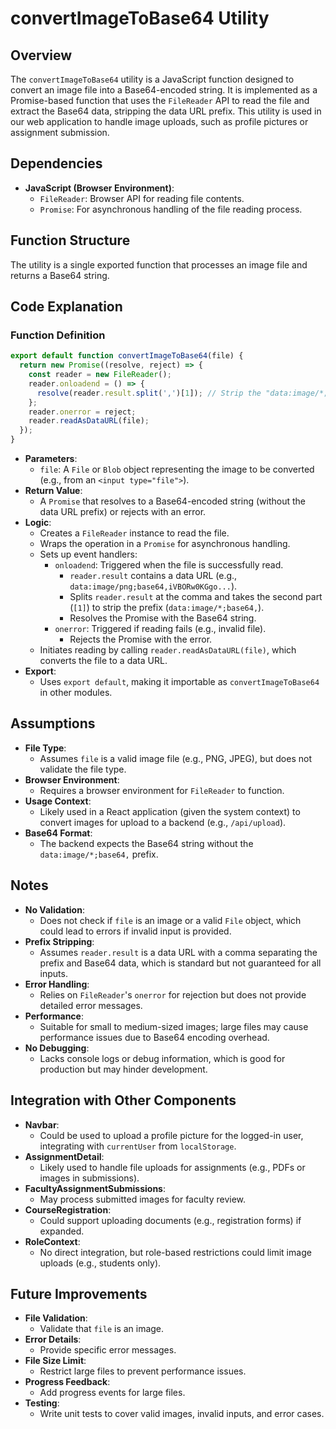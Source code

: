 # convertImageToBase64 Utility

## Overview

The `convertImageToBase64` utility is a JavaScript function designed to convert an image file into a Base64-encoded string. It is implemented as a Promise-based function that uses the `FileReader` API to read the file and extract the Base64 data, stripping the data URL prefix. This utility is used in our web application to handle image uploads, such as profile pictures or assignment submission.

## Dependencies

- **JavaScript (Browser Environment)**:
  - `FileReader`: Browser API for reading file contents.
  - `Promise`: For asynchronous handling of the file reading process.

## Function Structure

The utility is a single exported function that processes an image file and returns a Base64 string.

## Code Explanation

### Function Definition

```javascript
export default function convertImageToBase64(file) {
  return new Promise((resolve, reject) => {
    const reader = new FileReader();
    reader.onloadend = () => {
      resolve(reader.result.split(',')[1]); // Strip the "data:image/*;base64," part
    };
    reader.onerror = reject;
    reader.readAsDataURL(file);
  });
}
```

- **Parameters**:
  - `file`: A `File` or `Blob` object representing the image to be converted (e.g., from an `<input type="file">`).
- **Return Value**:
  - A `Promise` that resolves to a Base64-encoded string (without the data URL prefix) or rejects with an error.
- **Logic**:
  - Creates a `FileReader` instance to read the file.
  - Wraps the operation in a `Promise` for asynchronous handling.
  - Sets up event handlers:
    - `onloadend`: Triggered when the file is successfully read.
      - `reader.result` contains a data URL (e.g., `data:image/png;base64,iVBORw0KGgo...`).
      - Splits `reader.result` at the comma and takes the second part (`[1]`) to strip the prefix (`data:image/*;base64,`).
      - Resolves the Promise with the Base64 string.
    - `onerror`: Triggered if reading fails (e.g., invalid file).
      - Rejects the Promise with the error.
  - Initiates reading by calling `reader.readAsDataURL(file)`, which converts the file to a data URL.
- **Export**:
  - Uses `export default`, making it importable as `convertImageToBase64` in other modules.

## Assumptions

- **File Type**:
  - Assumes `file` is a valid image file (e.g., PNG, JPEG), but does not validate the file type.
- **Browser Environment**:
  - Requires a browser environment for `FileReader` to function.
- **Usage Context**:
  - Likely used in a React application (given the system context) to convert images for upload to a backend (e.g., `/api/upload`).
- **Base64 Format**:
  - The backend expects the Base64 string without the `data:image/*;base64,` prefix.

## Notes

- **No Validation**:
  - Does not check if `file` is an image or a valid `File` object, which could lead to errors if invalid input is provided.
- **Prefix Stripping**:
  - Assumes `reader.result` is a data URL with a comma separating the prefix and Base64 data, which is standard but not guaranteed for all inputs.
- **Error Handling**:
  - Relies on `FileReader`'s `onerror` for rejection but does not provide detailed error messages.
- **Performance**:
  - Suitable for small to medium-sized images; large files may cause performance issues due to Base64 encoding overhead.
- **No Debugging**:
  - Lacks console logs or debug information, which is good for production but may hinder development.

## Integration with Other Components

- **Navbar**:
  - Could be used to upload a profile picture for the logged-in user, integrating with `currentUser` from `localStorage`.
- **AssignmentDetail**:
  - Likely used to handle file uploads for assignments (e.g., PDFs or images in submissions).
- **FacultyAssignmentSubmissions**:
  - May process submitted images for faculty review.
- **CourseRegistration**:
  - Could support uploading documents (e.g., registration forms) if expanded.
- **RoleContext**:
  - No direct integration, but role-based restrictions could limit image uploads (e.g., students only).

## Future Improvements

- **File Validation**:
  - Validate that `file` is an image.
- **Error Details**:
  - Provide specific error messages.
- **File Size Limit**:
  - Restrict large files to prevent performance issues.
- **Progress Feedback**:
  - Add progress events for large files.
- **Testing**:
  - Write unit tests to cover valid images, invalid inputs, and error cases.

